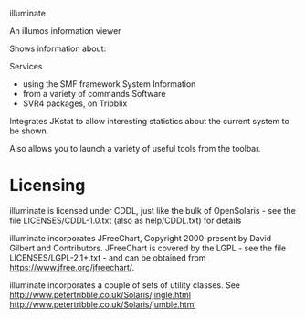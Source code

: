 illuminate

An illumos information viewer

Shows information about:

Services
 - using the SMF framework
System Information
 - from a variety of commands
Software
 - SVR4 packages, on Tribblix

Integrates JKstat to allow interesting statistics about the current
system to be shown.

Also allows you to launch a variety of useful tools from the toolbar.

Licensing
=========

illuminate is licensed under CDDL, just like the bulk of OpenSolaris - see
the file LICENSES/CDDL-1.0.txt (also as help/CDDL.txt) for details

illuminate incorporates JFreeChart, Copyright 2000-present by David Gilbert and
Contributors. JFreeChart is covered by the LGPL - see the file
LICENSES/LGPL-2.1+.txt - and can be obtained from
https://www.jfree.org/jfreechart/.

illuminate incorporates a couple of sets of utility classes. See
http://www.petertribble.co.uk/Solaris/jingle.html
http://www.petertribble.co.uk/Solaris/jumble.html
